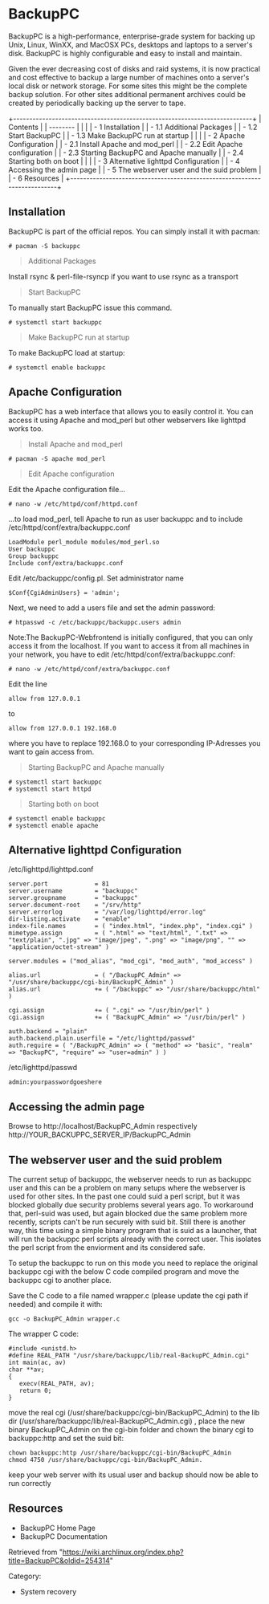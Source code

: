BackupPC
========

BackupPC is a high-performance, enterprise-grade system for backing up
Unix, Linux, WinXX, and MacOSX PCs, desktops and laptops to a server's
disk. BackupPC is highly configurable and easy to install and maintain.

Given the ever decreasing cost of disks and raid systems, it is now
practical and cost effective to backup a large number of machines onto a
server's local disk or network storage. For some sites this might be the
complete backup solution. For other sites additional permanent archives
could be created by periodically backing up the server to tape.

+--------------------------------------------------------------------------+
| Contents                                                                 |
| --------                                                                 |
|                                                                          |
| -   1 Installation                                                       |
|     -   1.1 Additional Packages                                          |
|     -   1.2 Start BackupPC                                               |
|     -   1.3 Make BackupPC run at startup                                 |
|                                                                          |
| -   2 Apache Configuration                                               |
|     -   2.1 Install Apache and mod_perl                                  |
|     -   2.2 Edit Apache configuration                                    |
|     -   2.3 Starting BackupPC and Apache manually                        |
|     -   2.4 Starting both on boot                                        |
|                                                                          |
| -   3 Alternative lighttpd Configuration                                 |
| -   4 Accessing the admin page                                           |
| -   5 The webserver user and the suid problem                            |
| -   6 Resources                                                          |
+--------------------------------------------------------------------------+

Installation
------------

BackupPC is part of the official repos. You can simply install it with
pacman:

    # pacman -S backuppc

> Additional Packages

Install rsync & perl-file-rsyncp if you want to use rsync as a transport

> Start BackupPC

To manually start BackupPC issue this command.

    # systemctl start backuppc

> Make BackupPC run at startup

To make BackupPC load at startup:

    # systemctl enable backuppc

Apache Configuration
--------------------

BackupPC has a web interface that allows you to easily control it. You
can access it using Apache and mod_perl but other webservers like
lighttpd works too.

> Install Apache and mod_perl

    # pacman -S apache mod_perl

> Edit Apache configuration

Edit the Apache configuration file...

    # nano -w /etc/httpd/conf/httpd.conf

...to load mod_perl, tell Apache to run as user backuppc and to include
/etc/httpd/conf/extra/backuppc.conf

    LoadModule perl_module modules/mod_perl.so
    User backuppc
    Group backuppc
    Include conf/extra/backuppc.conf

Edit /etc/backuppc/config.pl. Set administrator name

    $Conf{CgiAdminUsers} = 'admin'; 

Next, we need to add a users file and set the admin password:

    # htpasswd -c /etc/backuppc/backuppc.users admin

Note:The BackupPC-Webfrontend is initially configured, that you can only
access it from the localhost. If you want to access it from all machines
in your network, you have to edit /etc/httpd/conf/extra/backuppc.conf:

    # nano -w /etc/httpd/conf/extra/backuppc.conf

Edit the line

    allow from 127.0.0.1

to

    allow from 127.0.0.1 192.168.0

where you have to replace 192.168.0 to your corresponding IP-Adresses
you want to gain access from.

> Starting BackupPC and Apache manually

    # systemctl start backuppc
    # systemctl start httpd

> Starting both on boot

    # systemctl enable backuppc
    # systemctl enable apache

Alternative lighttpd Configuration
----------------------------------

/etc/lighttpd/lighttpd.conf

    server.port             = 81
    server.username         = "backuppc"
    server.groupname        = "backuppc"
    server.document-root    = "/srv/http"
    server.errorlog         = "/var/log/lighttpd/error.log"
    dir-listing.activate    = "enable"
    index-file.names        = ( "index.html", "index.php", "index.cgi" )
    mimetype.assign         = ( ".html" => "text/html", ".txt" => "text/plain", ".jpg" => "image/jpeg", ".png" => "image/png", "" => "application/octet-stream" )

    server.modules = ("mod_alias", "mod_cgi", "mod_auth", "mod_access" )

    alias.url               = ( "/BackupPC_Admin" => "/usr/share/backuppc/cgi-bin/BackupPC_Admin" )
    alias.url               += ( "/backuppc" => "/usr/share/backuppc/html" )

    cgi.assign              += ( ".cgi" => "/usr/bin/perl" )
    cgi.assign              += ( "BackupPC_Admin" => "/usr/bin/perl" )

    auth.backend = "plain"
    auth.backend.plain.userfile = "/etc/lighttpd/passwd"
    auth.require = ( "/BackupPC_Admin" => ( "method" => "basic", "realm" => "BackupPC", "require" => "user=admin" ) )

/etc/lighttpd/passwd

    admin:yourpasswordgoeshere

  

Accessing the admin page
------------------------

Browse to http://localhost/BackupPC_Admin respectively
http://YOUR_BACKUPPC_SERVER_IP/BackupPC_Admin

The webserver user and the suid problem
---------------------------------------

The current setup of backuppc, the webserver needs to run as backuppc
user and this can be a problem on many setups where the webserver is
used for other sites. In the past one could suid a perl script, but it
was blocked globally due security problems several years ago. To
workaround that, perl-suid was used, but again blocked due the same
problem more recently, scripts can't be run securely with suid bit.
Still there is another way, this time using a simple binary program that
is suid as a launcher, that will run the backuppc perl scripts already
with the correct user. This isolates the perl script from the enviorment
and its considered safe.

To setup the backuppc to run on this mode you need to replace the
original backuppc cgi with the below C code compiled program and move
the backuppc cgi to another place.

Save the C code to a file named wrapper.c (please update the cgi path if
needed) and compile it with:

    gcc -o BackupPC_Admin wrapper.c

The wrapper C code:

    #include <unistd.h>
    #define REAL_PATH "/usr/share/backuppc/lib/real-BackupPC_Admin.cgi"
    int main(ac, av)
    char **av;
    {
       execv(REAL_PATH, av);
       return 0;
    }

move the real cgi (/usr/share/backuppc/cgi-bin/BackupPC_Admin) to the
lib dir (/usr/share/backuppc/lib/real-BackupPC_Admin.cgi) , place the
new binary BackupPC_Admin on the cgi-bin folder and chown the binary cgi
to backuppc:http and set the suid bit:

    chown backuppc:http /usr/share/backuppc/cgi-bin/BackupPC_Admin
    chmod 4750 /usr/share/backuppc/cgi-bin/BackupPC_Admin.

keep your web server with its usual user and backup should now be able
to run correctly

Resources
---------

-   BackupPC Home Page
-   BackupPC Documentation

Retrieved from
"https://wiki.archlinux.org/index.php?title=BackupPC&oldid=254314"

Category:

-   System recovery
